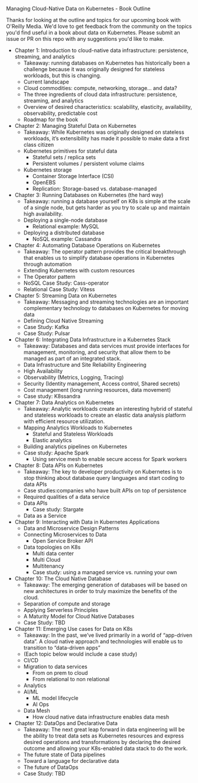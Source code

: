 Managing Cloud-Native Data on Kubernetes - Book Outline

Thanks for looking at the outline and topics for our upcoming book with O'Reilly Media. 
We'd love to get feedback from the community on the topics you'd find useful in a book about data on Kubernetes. 
Please submit an issue or PR on this repo with any suggestions you'd like to make.


*   Chapter 1: Introduction to cloud-native data infrastructure: persistence, streaming, and analytics
    *   Takeaway: running databases on Kubernetes has historically been a challenge because it was originally designed for stateless workloads, but this is changing.
    *   Current landscape
    *   Cloud commodities: compute, networking, storage… and data?
    *   The three ingredients of cloud data infrastructure: persistence, streaming, and analytics
    *   Overview of desired characteristics: scalability, elasticity, availability, observability, predictable cost
    *   Roadmap for the book
*   Chapter 2: Managing Stateful Data on Kubernetes
    *   Takeaway: While Kubernetes was originally designed on stateless workloads, it’s extensibility has made it possible to make data a first class citizen
    *   Kubernetes primitives for stateful data
        *   Stateful sets / replica sets
        *   Persistent volumes / persistent volume claims
    *   Kubernetes storage
        *   Container Storage Interface (CSI) 
        *   OpenEBS
        *   Replication: Storage-based vs. database-managed 
*   Chapter 3: Running Databases on Kubernetes (the hard way)
    *   Takeaway: running a database yourself on K8s is simple at the scale of a single node, but gets harder as you try to scale up and maintain high availability.
    *   Deploying a single-node database
        *   Relational example: MySQL
    *   Deploying a distributed database
        *   NoSQL example: Cassandra
*   Chapter 4: Automating Database Operations on Kubernetes
    *   Takeaway: The operator pattern provides the critical breakthrough that enables us to simplify database operations in Kubernetes through automation
    *   Extending Kubernetes with custom resources
    *   The Operator pattern
    *   NoSQL Case Study: Cass-operator
    *   Relational Case Study: Vitess
*   Chapter 5: Streaming Data on Kubernetes
    *   Takeaway: Messaging and streaming technologies are an important complementary technology to databases on Kubernetes for moving data
    *   Defining Cloud Native Streaming
    *   Case Study: Kafka
    *   Case Study: Pulsar
*   Chapter 6: Integrating Data Infrastructure in a Kubernetes Stack
    *   Takeaway: Databases and data services must provide interfaces for management, monitoring, and security that allow them to be managed as part of an integrated stack. 
    *   Data Infrastructure and Site Reliability Engineering
    *   High Availability
    *   Observability (Metrics, Logging, Tracing)
    *   Security (Identity management, Access control, Shared secrets)
    *   Cost management (long running resources, data movement)
    *   Case study: K8ssandra
*   Chapter 7: Data Analytics on Kubernetes
    *   Takeaway: Analytic workloads create an interesting hybrid of stateful and stateless workloads to create an elastic data analysis platform with efficient resource utilization. 
    *   Mapping Analytics Workloads to Kubernetes
        *   Stateful and Stateless Workloads
        *   Elastic analytics
    *   Building analytics pipelines on Kubernetes
    *   Case study: Apache Spark
        *   Using service mesh to enable secure access for Spark workers
*   Chapter 8: Data APIs on Kubernetes
    *   Takeaway: The key to developer productivity on Kubernetes is to stop thinking about database query languages and start coding to data APIs
    *   Case studies:companies who have built APIs on top of persistence
    *   Required qualities of a data service
    *   Data APIs
        *   Case study: Stargate
    *   Data as a Service
*   Chapter 9: Interacting with Data in Kubernetes Applications
    *   Data and Microservice Design Patterns
    *   Connecting Microservices to Data
        *   Open Service Broker API
    *   Data topologies on K8s
        *   Multi data center
        *   Multi Cloud
        *   Multitenancy
        *   Case study: using a managed service vs. running your own
*   Chapter 10: The Cloud Native Database
    *   Takeaway: The emerging generation of databases will be based on new architectures in order to truly maximize the benefits of the cloud.
    *   Separation of compute and storage
    *   Applying Serverless Principles
    *   A Maturity Model for Cloud Native Databases
    *   Case Study: TBD
*   Chapter 11: Emerging Use cases for Data on K8s
    *   Takeaway: In the past, we’ve lived primarily in a world of “app-driven data”. A cloud native approach and technologies will enable us to transition to “data-driven apps”
    *   (Each topic below would include a case study)
    *   CI/CD
    *   Migration to data services
        *   From on prem to cloud
        *   From relational to non relational
    *   Analytics
    *   AI/ML
        *   ML model lifecycle
        *   AI Ops
    *   Data Mesh 
        *   How cloud native data infrastructure enables data mesh
*   Chapter 12: DataOps and Declarative Data
    *   Takeaway: The next great leap forward in data engineering will be the ability to treat data sets as Kubernetes resources and express desired operations and transformations by declaring the desired outcome and allowing your K8s-enabled data stack to do the work.
    *   The future state of Data pipelines 
    *   Toward a language for declarative data
    *   The future of DataOps
    *   Case Study: TBD
